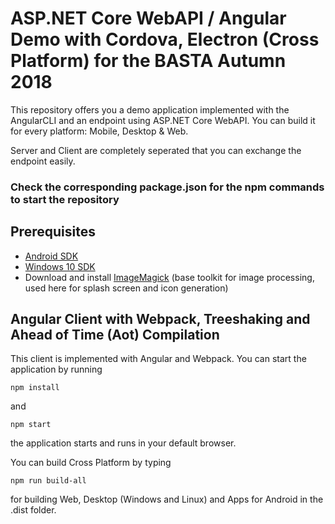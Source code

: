 # ASP.NET Core WebAPI / Angular Demo with Cordova, Electron (Cross Platform) for the BASTA Autumn 2018

This repository offers you a demo application implemented with the AngularCLI and an endpoint using ASP.NET Core WebAPI. You can build it for every platform: Mobile, Desktop & Web.

Server and Client are completely seperated that you can exchange the endpoint easily.

### Check the corresponding package.json for the npm commands to start the repository

## Prerequisites

-   [Android SDK](https://developer.android.com/sdk/index.html)
-   [Windows 10 SDK](https://dev.windows.com/en-us/downloads/windows-10-sdk)
-   Download and install [ImageMagick](http://www.imagemagick.org/script/download.php) (base toolkit for image processing, used here for splash screen and icon generation)

## Angular Client with Webpack, Treeshaking and Ahead of Time (Aot) Compilation

This client is implemented with Angular and Webpack. You can start the application by running

`npm install`

and

`npm start`

the application starts and runs in your default browser.

You can build Cross Platform by typing

`npm run build-all`

for building Web, Desktop (Windows and Linux) and Apps for Android in the .dist folder.
